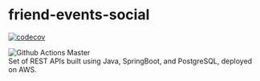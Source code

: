 # friend-events-social
[![codecov](https://codecov.io/gh/MicheleVerriello/friend-events-social/branch/master/graph/badge.svg?token=2ZODER9AXQ)](https://codecov.io/gh/MicheleVerriello/friend-events-social)

![Github Actions Master](https://github.com/MicheleVerriello/friend-events-social/actions/workflows/tests.yml/badge.svg?event=push)
<br>
Set of REST APIs built using Java, SpringBoot, and PostgreSQL, deployed on AWS.
